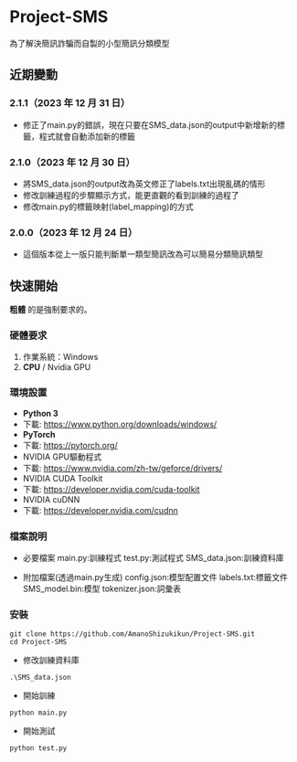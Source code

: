 # Project-SMS

為了解決簡訊詐騙而自製的小型簡訊分類模型

## 近期變動
### 2.1.1（2023 年 12 月 31 日）
- 修正了main.py的錯誤，現在只要在SMS_data.json的output中新增新的標籤，程式就會自動添加新的標籤

### 2.1.0（2023 年 12 月 30 日）
- 將SMS_data.json的output改為英文修正了labels.txt出現亂碼的情形
- 修改訓練過程的步驟顯示方式，能更直觀的看到訓練的過程了
- 修改main.py的標籤映射(label_mapping)的方式

### 2.0.0（2023 年 12 月 24 日）
- 這個版本從上一版只能判斷單一類型簡訊改為可以簡易分類簡訊類型

## 快速開始
 **粗體** 的是強制要求的。
 
### 硬體要求
1. 作業系統：Windows
1. **CPU** / Nvidia GPU

### 環境設置
- **Python 3**
- 下載: https://www.python.org/downloads/windows/
- **PyTorch**
- 下載: https://pytorch.org/
- NVIDIA GPU驅動程式
- 下載: https://www.nvidia.com/zh-tw/geforce/drivers/
- NVIDIA CUDA Toolkit
- 下載: https://developer.nvidia.com/cuda-toolkit
- NVIDIA cuDNN
- 下載: https://developer.nvidia.com/cudnn

### 檔案說明
- 必要檔案
  main.py:訓練程式
  test.py:測試程式
  SMS_data.json:訓練資料庫
  
- 附加檔案(透過main.py生成)
  config.json:模型配置文件
  labels.txt:標籤文件
  SMS_model.bin:模型
  tokenizer.json:詞彙表

### 安裝
```shell
git clone https://github.com/AmanoShizukikun/Project-SMS.git
cd Project-SMS
```

- 修改訓練資料庫
```shell
.\SMS_data.json
```

- 開始訓練
```shell
python main.py
```

- 開始測試
```shell
python test.py
```
